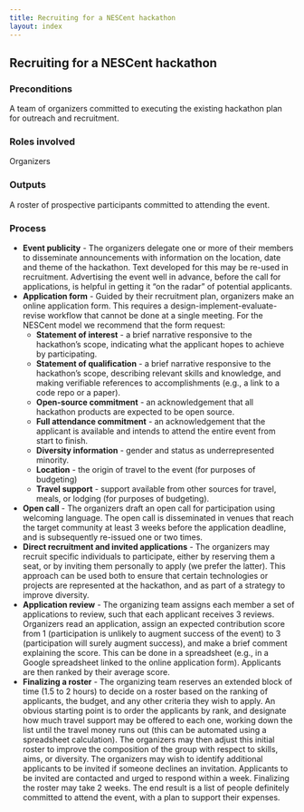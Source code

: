 ```yaml
---
title: Recruiting for a NESCent hackathon
layout: index
---
```


## Recruiting for a NESCent hackathon

### Preconditions

A team of organizers committed to executing the existing hackathon plan for outreach and 
recruitment. 

### Roles involved

Organizers

### Outputs

A roster of prospective participants committed to attending the event. 

### Process

- **Event publicity** - The organizers delegate one or more of their members to 
  disseminate announcements with information on the location, date and theme of the 
  hackathon. Text developed for this may be re-used in recruitment. Advertising the event 
  well in advance, before the call for applications, is helpful in getting it “on the 
  radar” of potential applicants.
- **Application form** - Guided by their recruitment plan, organizers make an online 
  application form. This requires a design-implement-evaluate-revise workflow that cannot 
  be done at a single meeting. For the NESCent model we recommend that the form request: 
    - **Statement of interest** - a brief narrative responsive to the hackathon’s scope, 
      indicating what the applicant hopes to achieve by participating. 
    - **Statement of qualification** - a brief narrative responsive to the hackathon’s 
      scope, describing relevant skills and knowledge, and making verifiable references to 
      accomplishments (e.g., a link to a code repo or a paper).
    - **Open-source commitment** - an acknowledgement that all hackathon products are 
      expected to be open source. 
    - **Full attendance commitment** - an acknowledgement that the applicant is available 
      and intends to attend the entire event from start to finish. 
    - **Diversity information** - gender and status as underrepresented minority. 
    - **Location** - the origin of travel to the event (for purposes of budgeting)
    - **Travel support** - support available from other sources for travel, meals, or 
      lodging (for purposes of budgeting).  
- **Open call** - The organizers draft an open call for participation using welcoming 
  language. The open call is disseminated in venues that reach the target community at 
  least 3 weeks before the application deadline, and is subsequently re-issued one or two 
  times.   
- **Direct recruitment and invited applications** - The organizers may recruit specific 
  individuals to participate, either by reserving them a seat, or by inviting them 
  personally to apply (we prefer the latter). This approach can be used both to ensure 
  that certain technologies or projects are represented at the hackathon, and as part of a
  strategy to improve diversity. 
- **Application review** - The organizing team assigns each member a set of applications 
  to review, such that each applicant receives 3 reviews. Organizers read an application, 
  assign an expected contribution score from 1 (participation is unlikely to augment 
  success of the event) to 3 (participation will surely augment success), and make a brief 
  comment explaining the score. This can be done in a spreadsheet (e.g., in a Google 
  spreadsheet linked to the online application form). Applicants are then ranked by their 
  average score. 
- **Finalizing a roster** - The organizing team reserves an extended block of time (1.5 to 
  2 hours) to decide on a roster based on the ranking of applicants, the budget, and any 
  other criteria they wish to apply. An obvious starting point is to order the applicants 
  by rank, and designate how much travel support may be offered to each one, working down 
  the list until the travel money runs out (this can be automated using a spreadsheet 
  calculation). The organizers may then adjust this initial roster to improve the 
  composition of the group with respect to skills, aims, or diversity. The organizers may 
  wish to identify additional applicants to be invited if someone declines an invitation. 
  Applicants to be invited are contacted and urged to respond within a week. Finalizing 
  the roster may take 2 weeks. The end result is a list of people definitely committed to 
  attend the event, with a plan to support their expenses.